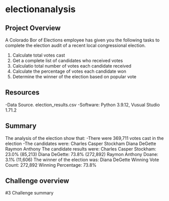 # electionanalysis

## Project Overview
A Colorado Bor of Elections employee has given you the following tasks to complete the election audit of a recent local congressional election.

1. Calculate total votes cast
2. Get a complete list of candidates who received votes
3. Calculatio total number of votes each candidate received
4. Calculate the percentage of votes each candidate won
5. Determine the winner of the election based on popular vote

## Resources
-Data Source. election_results.csv
-Software: Python 3.9.12, Vusual Studio 1.71.2

## Summary
The analysis of the election show that:
-There were 369,711 votes cast in the election
-The candidates were:
  Charles Casper Stockham
  Diana DeGette
  Raymon Anthony
The candidate results were:
  Charles Casper Stockham: 23.0% (85,213)
  Diana DeGette: 73.8% (272,892)
  Raymon Anthony Doane: 3.1% (11,606)
The winner of the election was:
  Diana DeGette
  Winning Vote Count: 272,892
  Winning Percentage: 73.8%
## Challenge overview

#3 Challenge summary

